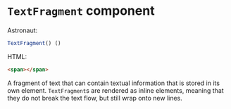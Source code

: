 # `TextFragment` component
Astronaut:
```javascript
TextFragment() ()
```

HTML:
```html
<span></span>
```

A fragment of text that can contain textual information that is stored in its own element. `TextFragment`s are rendered as inline elements, meaning that they do not break the text flow, but still wrap onto new lines.